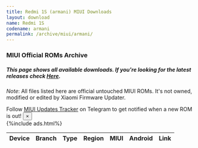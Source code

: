 ```yaml
---
title: Redmi 1S (armani) MIUI Downloads
layout: download
name: Redmi 1S
codename: armani
permalink: /archive/miui/armani/
---
```

### MIUI Official ROMs Archive
##### This page shows all available downloads. If you're looking for the latest releases check [Here](/miui/armani/).
*Note*: All files listed here are official untouched MIUI ROMs. It's not owned, modified or edited by Xiaomi Firmware Updater.

<div class="alert alert-primary alert-dismissible fade show" role="alert">
    Follow <a href="https://t.me/MIUIUpdatesTracker" class="alert-link">MIUI Updates Tracker</a> on Telegram to get notified when a new ROM is out!
    <button type="button" class="close" data-dismiss="alert" aria-label="Close">
        <span aria-hidden="true">&times;</span>
    </button>
</div>
{%include ads.html%}
<div class="table-responsive-md" id="table-wrapper">
<table id="miui" class="display dt-responsive compact table table-striped table-hover table-sm">
    <thead class="thead-dark">
        <tr>
            <th data-ref="device">Device</th>
                <th data-ref="branch">Branch</th>
                <th data-ref="type">Type</th>
                <th data-ref="region">Region</th>
                <th data-ref="miui">MIUI</th>
                <th data-ref="android">Android</th>
                <th data-ref="link">Link</th>
        </tr>
    </thead>
    <script>loadMiuiArchive('armani')</script>
</table>
</div>

